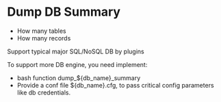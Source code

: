 Dump DB Summary
===============
- How many tables
- How many records

Support typical major SQL/NoSQL DB by plugins

To support more DB engine, you need implement:
- bash function dump_${db_name}_summary
- Provide a conf file ${db_name}.cfg, to pass critical config parameters like db credentials.
